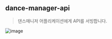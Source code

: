 ## dance-manager-api

> 댄스매니저 어플리케이션에게 API를 서빙합니다.

![image](https://github.com/user-attachments/assets/a4b98767-0216-45c5-9194-9507be5e19a1)
